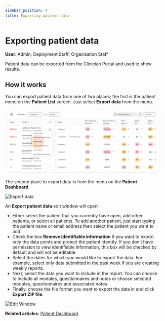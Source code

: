 ```yaml
---
sidebar_position: 4
title: Exporting patient data
---
```

# Exporting patient data
**User**: Admin; Deployment Staff; Organisation Staff

Patient data can be exported from the Clinician Portal and used to show results.

## How it works​
You can export patient data from one of two places; the first is the patient menu on the **Patient List** screen. Just select **Export data** from the menu.

![Export data](./assets/ExportData01.png)

The second place to export data is from the menu on the **Patient Dashboard**.

![Export data](./assets/ExportData02.png)

An **Export patient data** edit window will open:
 - Either select the patient that you currently have open, add other patients, or select all patients. To add another patient, just start typing the patient name or email address then select the patient you want to add.
 - Check the box **Remove identifiable information** if you want to export only the data points and protect the patient identity. If you don’t have permission to view identifiable information, this box will be checked by default and will not be editable.
 - Select the dates for which you would like to export the data. For example, select only data submitted in the past week if you are creating weekly reports.
 - Next, select the data you want to include in the report. You can choose to include all modules, questionnaires and notes or choose selected modules, questionnaires and associated notes.
 - Finally, choose the file format you want to export the data in and click **Export ZIP file**.

![Edit Window](./assets/ExportData03.png)

**Related articles**: [Patient Dashboard](./patient-dashboard.md)
